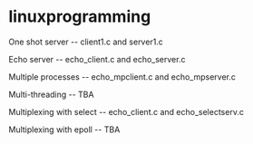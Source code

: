 # linuxprogramming

One shot server -- client1.c and server1.c

Echo server -- echo_client.c and echo_server.c

Multiple processes -- echo_mpclient.c and echo_mpserver.c

Multi-threading -- TBA

Multiplexing with select -- echo_client.c and  echo_selectserv.c

Multiplexing with epoll -- TBA
